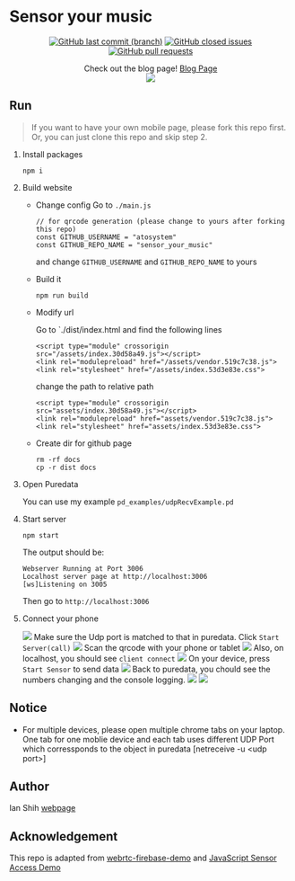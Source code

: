 # Sensor your music
<p align="center">
<a href="https://github.com/atosystem/sensor_your_music/"><img alt="GitHub last commit (branch)" src="https://img.shields.io/github/last-commit/atosystem/sensor_your_music/main"></a>
<a href="https://github.com/atosystem/sensor_your_music/issues" target="_blank"><img alt="GitHub closed issues" src="https://img.shields.io/github/issues/atosystem/sensor_your_music"></a>
<a href="https://github.com/atosystem/sensor_your_music/pulls" target="_blank"><img alt="GitHub pull requests" src="https://img.shields.io/github/issues-pr/atosystem/sensor_your_music"></a>
</p>

<div align="center">Check out the blog page!  <a href="https://atosystem.github.io/blogs/sensor-puredata">Blog Page</a>
<br/>
<img src="https://i.imgur.com/59FqCnN.png" />

</div>






## Run

> If you want to have your own mobile page, please fork this repo first. Or, you can just clone this repo and skip step 2.

1. Install packages
    ```
    npm i
    ```

2. Build website 

    * Change config
        Go to `./main.js`
        ```
        // for qrcode generation (please change to yours after forking this repo)
        const GITHUB_USERNAME = "atosystem"
        const GITHUB_REPO_NAME = "sensor_your_music"
        ```
        and change `GITHUB_USERNAME` and `GITHUB_REPO_NAME` to yours
    * Build it
        ```
        npm run build
        ```

    * Modify url

        Go to `./dist/index.html and find the following lines
        ```
        <script type="module" crossorigin src="/assets/index.30d58a49.js"></script>
        <link rel="modulepreload" href="/assets/vendor.519c7c38.js">
        <link rel="stylesheet" href="/assets/index.53d3e83e.css">
        ```
        change the path to relative path 
        ```
        <script type="module" crossorigin src="assets/index.30d58a49.js"></script>
        <link rel="modulepreload" href="assets/vendor.519c7c38.js">
        <link rel="stylesheet" href="assets/index.53d3e83e.css">
        ```
    * Create dir for github page
        ```
        rm -rf docs
        cp -r dist docs
        ```

3. Open Puredata

    You can use my example `pd_examples/udpRecvExample.pd`

4. Start server

    ```
    npm start
    ```

    The output should be:
    ```
    Webserver Running at Port 3006
    Localhost server page at http://localhost:3006
    [ws]Listening on 3005
    ```

    Then go to `http://localhost:3006`

5. Connect your phone

    ![](https://i.imgur.com/Mqftv8t.png)
    Make sure the Udp port is matched to that in puredata.
    Click `Start Server(call)`
    ![](https://i.imgur.com/mJsFTHk.png)
    Scan the qrcode with your phone or tablet
    ![](https://i.imgur.com/jyfW7RX.jpg)
    Also, on localhost, you should see `client connect`
    ![](https://i.imgur.com/jyGv56r.png)
    On your device, press `Start Sensor` to send data
    ![](https://i.imgur.com/8RVf1Y3.jpg)
    Back to puredata, you chould see the numbers changing and the console logging.
    ![](https://i.imgur.com/JEbSziv.png)
    ![](https://i.imgur.com/v7EPbH6.png)

## Notice

*  For multiple devices, please open multiple chrome tabs on your laptop. One tab for one moblie device and each tab uses different UDP Port which corressponds to the object in puredata \[netreceive -u <udp port\>\]

## Author

Ian Shih [webpage](https://atosystem.github.io/)

## Acknowledgement

This repo is adapted from [webrtc-firebase-demo](https://github.com/fireship-io/webrtc-firebase-demo) and [JavaScript Sensor Access Demo](https://sensor-js.xyz/demo.html)
